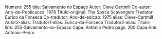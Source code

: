 Numero: 255
title: Salvamento no Espaço
Autor: Cleve Cartmill
Co-autor: 
Ano-de-Publicacao: 1978
Titulo-original: The Space Scavengers
Tradutor: Eurico da Fonseca
Co-tradutor: 
Ano-de-edicao: 1975
alias: Cleve-Cartmill
Autor2-alias: 
Tradutor1-alias: Eurico-da-Fonseca
Tradutor2-alias: 
Titulo-link: 255-Salvamento-no-Espaco
Capa: António Pedro
pags: 200
Capa-link: Antonio-Pedro